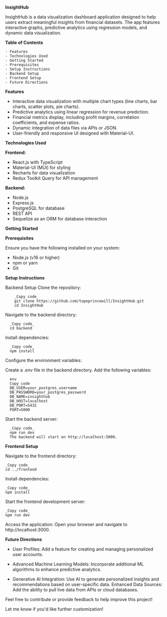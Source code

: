 **InsightHub**

InsightHub is a data visualization dashboard application designed to help users extract meaningful insights from financial datasets. The app features interactive graphs, 
predictive analytics using regression models, and dynamic data visualization.

**Table of Contents**

    - Features
    - Technologies Used
    - Getting Started
    - Prerequisites
    - Setup Instructions
    - Backend Setup
    - Frontend Setup
    - Future Directions
    
**Features**
- Interactive data visualization with multiple chart types (line charts, bar charts, scatter plots, pie charts).
- Predictive analytics using linear regression for revenue prediction.
- Financial metrics display, including profit margins, correlation coefficients, and expense ratios.
- Dynamic integration of data files via APIs or JSON.
- User-friendly and responsive UI designed with Material-UI.
  
**Technologies Used**

**Frontend:**
- React.js with TypeScript
- Material-UI (MUI) for styling
- Recharts for data visualization
- Redux Toolkit Query for API management
  
**Backend:**
- Node.js
- Express.js
- PostgreSQL for database
- REST API
- Sequelize as an ORM for database interaction
  
**Getting Started**

**Prerequisites**

Ensure you have the following installed on your system:

- Node.js (v16 or higher)
- npm or yarn
- Git
  
**Setup Instructions**

Backend Setup
Clone the repository:

        _Copy code_
        git clone https://github.com/topeprincewill/InsightHub.git
        cd InsightHub
Navigate to the backend directory:

      _Copy code_
      cd backend
  
Install dependencies:
  
      _Copy code_
      npm install
  
Configure the environment variables:

Create a .env file in the backend directory.
Add the following variables:

      env
      Copy code
      DB_USER=your_postgres_username
      DB_PASSWORD=your_postgres_password
      DB_NAME=insighthub
      DB_HOST=localhost
      DB_PORT=5432
      PORT=5000

Start the backend server:

      _Copy code_
      npm run dev
      The backend will start on http://localhost:5000.

**Frontend Setup**

Navigate to the frontend directory:


    _Copy code_
    cd ../frontend
Install dependencies:

    _Copy code_
    npm install
    
Start the frontend development server:

    _Copy code_
    npm run dev
    
Access the application: Open your browser and navigate to http://localhost:3000.

**Future Directions**

- User Profiles: Add a feature for creating and managing personalized user accounts.
  
- Advanced Machine Learning Models: Incorporate additional ML algorithms to enhance predictive analytics.
  
- Generative AI Integration: Use AI to generate personalized insights and recommendations based on user-specific data.
  Enhanced Data Sources: Add the ability to pull live data from APIs or cloud databases.

Feel free to contribute or provide feedback to help improve this project!

Let me know if you'd like further customization!
